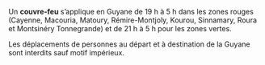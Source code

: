 <div class="conseil conseil-jaune">

Un **couvre-feu** s’applique en Guyane de 19 h à 5 h dans les zones rouges (Cayenne, Macouria, Matoury, Rémire-Montjoly, Kourou, Sinnamary, Roura et Montsinéry Tonnegrande) et de 21 h à 5 h pour les zones vertes.

Les déplacements de personnes au départ et à destination de la Guyane sont interdits sauf motif impérieux.

</div>
